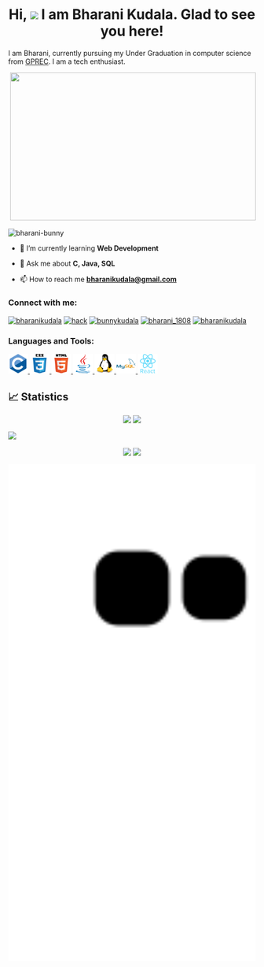 <h1 align="center"> Hi, <img src="https://raw.githubusercontent.com/aemmadi/aemmadi/master/wave.gif" width="30px"> I am Bharani Kudala. Glad to see you here!</h1>

I am Bharani, currently pursuing my Under Graduation in computer science from [GPREC](https://www.gprec.ac.in/). I am a tech enthusiast.

<p>&nbsp;<img  src="https://github.com/vivekweb2013/vivekweb2013/raw/main/developer.gif" width="500" height="300">

<p align="left"> <img src="https://komarev.com/ghpvc/?username=bharani-bunny&label=Profile%20views&color=0e75b6&style=flat" alt="bharani-bunny" /> </p>

- 🌱 I’m currently learning **Web Development**

- 💬 Ask me about **C, Java, SQL**

- 📫 How to reach me **bharanikudala@gmail.com**

<h3 align="left">Connect with me:</h3>
<p align="left">
<a href="https://linkedin.com/in/bharanikudala" target="blank"><img align="center" src="https://raw.githubusercontent.com/rahuldkjain/github-profile-readme-generator/master/src/images/icons/Social/linked-in-alt.svg" alt="bharanikudala" height="30" width="40" /></a>
<a href="https://fb.com/bunnykudala" target="blank"><img align="center" src="https://raw.githubusercontent.com/rahuldkjain/github-profile-readme-generator/master/src/images/icons/Social/facebook.svg" alt="hack" height="30" width="40" /></a>
<a href="https://instagram.com/bunnykudala" target="blank"><img align="center" src="https://raw.githubusercontent.com/rahuldkjain/github-profile-readme-generator/master/src/images/icons/Social/instagram.svg" alt="bunnykudala" height="30" width="40" /></a>
<a href="https://www.codechef.com/users/bharani_1808" target="blank"><img align="center" src="https://cdn.jsdelivr.net/npm/simple-icons@3.1.0/icons/codechef.svg" alt="bharani_1808" height="30" width="40" /></a>
<a href="https://www.hackerrank.com/bharanikudala" target="blank"><img align="center" src="https://raw.githubusercontent.com/rahuldkjain/github-profile-readme-generator/master/src/images/icons/Social/hackerrank.svg" alt="bharanikudala" height="30" width="40" /></a>
</p>

<h3 align="left">Languages and Tools:</h3>
<p align="left"> <a href="https://www.cprogramming.com/" target="_blank" rel="noreferrer"> <img src="https://raw.githubusercontent.com/devicons/devicon/master/icons/c/c-original.svg" alt="c" width="40" height="40"/> </a> <a href="https://www.w3schools.com/css/" target="_blank" rel="noreferrer"> <img src="https://raw.githubusercontent.com/devicons/devicon/master/icons/css3/css3-original-wordmark.svg" alt="css3" width="40" height="40"/> </a> <a href="https://www.w3.org/html/" target="_blank" rel="noreferrer"> <img src="https://raw.githubusercontent.com/devicons/devicon/master/icons/html5/html5-original-wordmark.svg" alt="html5" width="40" height="40"/> </a> <a href="https://www.java.com" target="_blank" rel="noreferrer"> <img src="https://raw.githubusercontent.com/devicons/devicon/master/icons/java/java-original.svg" alt="java" width="40" height="40"/> </a> <a href="https://www.linux.org/" target="_blank" rel="noreferrer"> <img src="https://raw.githubusercontent.com/devicons/devicon/master/icons/linux/linux-original.svg" alt="linux" width="40" height="40"/> </a> <a href="https://www.mysql.com/" target="_blank" rel="noreferrer"> <img src="https://raw.githubusercontent.com/devicons/devicon/master/icons/mysql/mysql-original-wordmark.svg" alt="mysql" width="40" height="40"/> </a> <a href="https://reactjs.org/" target="_blank" rel="noreferrer"> <img src="https://raw.githubusercontent.com/devicons/devicon/master/icons/react/react-original-wordmark.svg" alt="react" width="40" height="40"/> </a> </p>

## 📈 Statistics 

<p align="center">
   <img width="48%" src="https://github-readme-stats.vercel.app/api?username=bharani-bunny&show_icons=true&theme=radical" />
   <img width="48%" src="https://github-readme-streak-stats.herokuapp.com/?user=bharani-bunny&theme=radical" />
</p>

<img src="https://activity-graph.herokuapp.com/graph?username=bharani-bunny&bg_color=141321&color=fe428e&line=f8d847&point=f8d847&area=true&hide_border=true">

<p align="center">
   <img width="48%" src="https://github-readme-stats.vercel.app/api/top-langs/?username=bharani-bunny&layout=compact&theme=radical" />
   <a href="https://github.com/bharani-bunny/CodeChef-Practice">
      <img width="48%" src="https://github-readme-stats.vercel.app/api/pin/?username=bharani-bunny&repo=CodeChef-Practice&theme=radical&show_owner=true" />
   </a>
</p>

<p align="center"> <img src="https://github.com/arpanaditya/arpanaditya/blob/output/github-contribution-grid-snake.svg" width="1000" /> </p>

